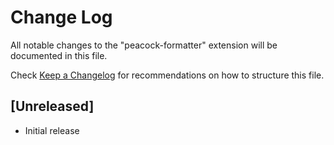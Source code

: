 # Change Log

All notable changes to the "peacock-formatter" extension will be documented in this file.

Check [Keep a Changelog](http://keepachangelog.com/) for recommendations on how to structure this file.

## [Unreleased]

- Initial release